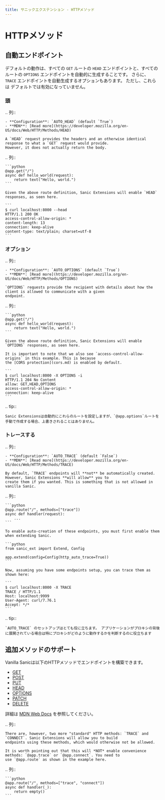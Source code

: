 ```yaml
---
title: サニックエクステンション - HTTPメソッド
---
```


# HTTPメソッド

## 自動エンドポイント

デフォルトの動作は、すべての `GET` ルートの `HEAD` エンドポイントと、すべての
ルートの `OPTIONS` エンドポイントを自動的に生成することです。 さらに、 `TRACE` エンドポイントを自動生成するオプションもあります。 ただし、これらは
デフォルトでは有効になっていません。

### 頭

.. 列::

```
- **Configuration**: `AUTO_HEAD` (default `True`)
- **MDN**: [Read more](https://developer.mozilla.org/en-US/docs/Web/HTTP/Methods/HEAD)

A `HEAD` request provides the headers and an otherwise identical response to what a `GET` request would provide.
However, it does not actually return the body.
```

.. 列::

````
```python
@app.get("/")
async def hello_world(request):
    return text("Hello, world.")
```

Given the above route definition, Sanic Extensions will enable `HEAD` responses, as seen here.

```
$ curl localhost:8000 --head
HTTP/1.1 200 OK
access-control-allow-origin: *
content-length: 13
connection: keep-alive
content-type: text/plain; charset=utf-8
```
````

### オプション

.. 列::

```
- **Configuration**: `AUTO_OPTIONS` (default `True`)
- **MDN**: [Read more](https://developer.mozilla.org/en-US/docs/Web/HTTP/Methods/OPTIONS)

`OPTIONS` requests provide the recipient with details about how the client is allowed to communicate with a given
endpoint.
```

.. 列::

````
```python
@app.get("/")
async def hello_world(request):
    return text("Hello, world.")
```

Given the above route definition, Sanic Extensions will enable `OPTIONS` responses, as seen here.

It is important to note that we also see `access-control-allow-origins` in this example. This is because
the [CORS protection](cors.md) is enabled by default.

```
$ curl localhost:8000 -X OPTIONS -i
HTTP/1.1 204 No Content
allow: GET,HEAD,OPTIONS
access-control-allow-origin: *
connection: keep-alive
```
````

.. tip::

```
Sanic Extensionsは自動的にこれらのルートを設定しますが、`@app.options`ルートを手動で作成する場合、上書きされることはありません。
```

### トレースする

.. 列::

```
- **Configuration**: `AUTO_TRACE` (default `False`)
- **MDN**: [Read more](https://developer.mozilla.org/en-US/docs/Web/HTTP/Methods/TRACE)

By default, `TRACE` endpoints will **not** be automatically created. However, Sanic Extensions **will allow** you to
create them if you wanted. This is something that is not allowed in vanilla Sanic.
```

.. 列::

````
```python
@app.route("/", methods=["trace"])
async def handler(request):
    ...
```

To enable auto-creation of these endpoints, you must first enable them when extending Sanic.

```python
from sanic_ext import Extend, Config

app.extend(config=Config(http_auto_trace=True))
```

Now, assuming you have some endpoints setup, you can trace them as shown here:

```
$ curl localhost:8000 -X TRACE
TRACE / HTTP/1.1
Host: localhost:9999
User-Agent: curl/7.76.1
Accept: */*
```
````

.. tip::

```
`AUTO_TRACE` のセットアップはとても役に立ちます。 アプリケーションがプロキシの背後に展開されている場合は特にプロキシがどのように動作するかを判断するのに役立ちます
```

## 追加メソッドのサポート

Vanilla Sanicは以下のHTTPメソッドでエンドポイントを構築できます。

- [GET](/ja/guide/basics/routing.html#get)
- [POST](/ja/guide/basics/routing.html#post)
- [PUT](/ja/guide/basics/routing.html#put)
- [HEAD](/ja/guide/basics/routing.html#head)
- [OPTIONS](/ja/guide/basics/routing.html#options)
- [PATCH](/ja/guide/basics/routing.html#patch)
- [DELETE](/ja/guide/basics/routing.html#delete)

詳細は [MDN Web Docs](https://developer.mozilla.org/en-US/docs/Web/HTTP/Methods) を参照してください。

.. 列::

```
There are, however, two more "standard" HTTP methods: `TRACE` and `CONNECT`. Sanic Extensions will allow you to build
endpoints using these methods, which would otherwise not be allowed.

It is worth pointing out that this will *NOT* enable convenience methods: `@app.trace` or `@app.connect`. You need to
use `@app.route` as shown in the example here.
```

.. 列::

````
```python
@app.route("/", methods=["trace", "connect"])
async def handler(_):
    return empty()
```
````
